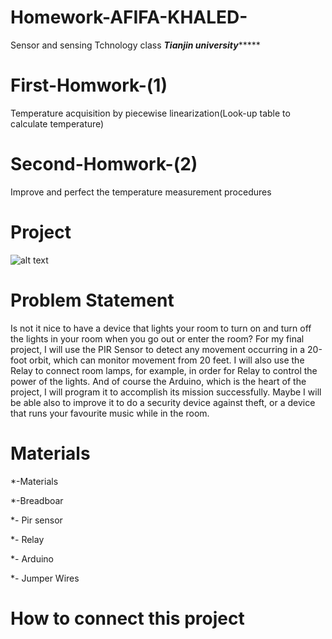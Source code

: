 # Homework-AFIFA-KHALED-
Sensor and sensing Tchnology class 
*****************************************Tianjin university**********************************************
#  First-Homwork-(1)

Temperature acquisition by piecewise linearization(Look-up table to calculate temperature)

#   Second-Homwork-(2)

Improve and perfect the temperature measurement procedures 
 
  #   Project 
  
![alt text](https://raw.githubusercontent.com/711299244/Homework-AFIFA-KHALED-/master/Project/IMG-20171015-WA0011.jpg)
  
 #    Problem Statement 
Is not it nice to have a device that lights your room to turn on and turn off the lights in your room when you go out or enter the room?
For my final project, I will use the PIR Sensor to detect any movement occurring in a 20-foot orbit, which can monitor movement from 20 feet. I will also use the Relay to connect room lamps, for example, in order for Relay to control the power of the lights. And of course the Arduino, which is the heart of the project, I will program it to accomplish its mission successfully. Maybe I will be able also to improve it to do a security device against theft, or a device that runs your favourite music while in the room.


   #   Materials
   

   *-Materials
   
   *-Breadboar                                                                                                                                                                                                                            

   *- Pir sensor
   
   *- Relay

  *- Arduino

   *- Jumper Wires
   
   #  How to connect this project

